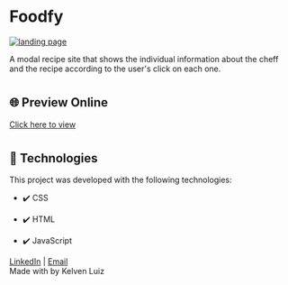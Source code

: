 # Foodfy

<a href="https://i.ibb.co/WVX7jmy/portfolio-template-foodfy.png"><img src="https://i.ibb.co/WVX7jmy/portfolio-template-foodfy.png" alt="landing page"></a>

<p>A modal recipe site that shows the individual information about the cheff and the recipe according to the user's click on each one.</p>

#

## 🌐 Preview Online

<p><a href="https://bit.ly/foodfy-website">Click here to view</a></p>

#

## 🚀 Technologies

This project was developed with the following technologies:

- ✔️ CSS

- ✔️ HTML

- ✔️ JavaScript
 
[LinkedIn](https://www.linkedin.com/in/kelvenluiz/) | [Email](mailto:kelvenluiz@usp.br) </br>
Made with by Kelven Luiz

